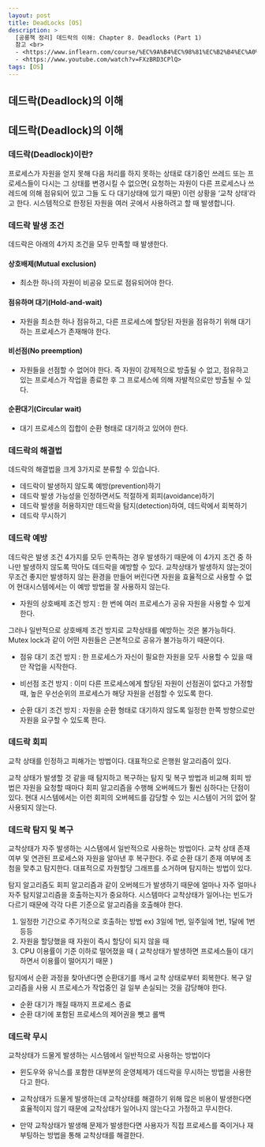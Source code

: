 ```yaml
---
layout: post
title: DeadLocks [OS]
description: >
  [공룡책 정리] 데드락의 이해: Chapter 8. Deadlocks (Part 1)
  참고 <br>
  - <https://www.inflearn.com/course/%EC%9A%B4%EC%98%81%EC%B2%B4%EC%A0%9C-%EA%B3%B5%EB%A3%A1%EC%B1%85-%EC%A0%84%EA%B3%B5%EA%B0%95%EC%9D%98/lecture/65282?tab=curriculum>
  - <https://www.youtube.com/watch?v=FXzBRD3CPlQ>
tags: [OS]
---
```


## 데드락(Deadlock)의 이해

## 데드락(Deadlock)의 이해

### 데드락(Deadlock)이란?

프로세스가 자원을 얻지 못해 다음 처리를 하지 못하는 상태로 대기중인 쓰레드 또는 프로세스들이 다시는 그 상태를 변경시킬 수 없으면( 요청하는 자원이 다른 프로세스나 쓰레드에 의해 점유되어 있고 그들 도 다 대기상태에 있기 때문) 이런 상황을 ‘교착 상태’라고 한다. 시스템적으로 한정된 자원을 여러 곳에서 사용하려고 할 때 발생합니다.

### 데드락 발생 조건

데드락은 아래의 4가지 조건을 모두 만족할 때 발생한다.

#### 상호배제(Mutual exclusion)

- 최소한 하나의 자원이 비공유 모드로 점유되어야 한다.

#### 점유하며 대기(Hold-and-wait)

- 자원을 최소한 하나 점유하고, 다른 프로세스에 할당된 자원을 점유하기 위해 대기하는 프로세스가 존재해야 한다.

#### 비선점(No preemption)

- 자원들을 선점할 수 없어야 한다. 즉 자원이 강제적으로 방출될 수 없고, 점유하고 있는 프로세스가 작업을 종료한 후 그 프로세스에 의해 자발적으로만 방출될 수 있다.

#### 순환대기(Circular wait)

- 대기 프로세스의 집합이 순환 형태로 대기하고 있어야 한다.

### 데드락의 해결법

데드락의 해결법을 크게 3가지로 분류할 수 있습니다.

- 데드락이 발생하지 않도록 예방(prevention)하기
- 데드락 발생 가능성을 인정하면서도 적절하게 회피(avoidance)하기
- 데드락 발생을 허용하지만 데드락을 탐지(detection)하여, 데드락에서 회복하기
- 데드락 무시하기

### 데드락 예방

데드락은 발생 조건 4가지를 모두 만족하는 경우 발생하기 때문에 이 4가지 조건 중 하나만 발생하지 않도록 막아도 데드락을 예방할 수 있다.
교착상태가 발생하지 않는것이 무조건 좋지만 발생하지 않는 환경을 만들어 버린다면 자원을 효율적으로 사용할 수 없어 현대시스템에서는 이 예방 방법을 잘 사용하지 않는다.

- 자원의 상호배제 조건 방지 : 한 번에 여러 프로세스가 공유 자원을 사용할 수 있게 한다.

그러나 일반적으로 상호배제 조건 방지로 교착상태를 예방하는 것은 불가능하다. Mutex lock과 같이 어떤 자원들은 근본적으로 공유가 불가능하기 때문이다.

- 점유 대기 조건 방지 : 한 프로세스가 자신이 필요한 자원을 모두 사용할 수 있을 때만 작업을 시작한다.

- 비선점 조건 방지 : 이미 다른 프로세스에게 할당된 자원이 선점권이 없다고 가정할 때, 높은 우선순위의 프로세스가 해당 자원을 선점할 수 있도록 한다.

- 순환 대기 조건 방지 : 자원을 순환 형태로 대기하지 않도록 일정한 한쪽 방향으로만 자원을 요구할 수 있도록 한다.

### 데드락 회피

교착 상태를 인정하고 피해가는 방법이다. 대표적으로 은행원 알고리즘이 있다.

교착 상태가 발생할 것 같을 때 탐지하고 복구하는 탐지 및 복구 방법과 비교해 회피 방법은 자원을 요청할 때마다 회피 알고리즘을 수행해 오버헤드가 훨씬 심하다는 단점이 있다. 현대 시스템에서는 이런 회피의 오버헤드를 감당할 수 있는 시스템이 거의 없어 잘 사용되지 않는다.

### 데드락 탐지 및 복구

교착상태가 자주 발생하는 시스템에서 일반적으로 사용하는 방법이다. 교착 상태 존재 여부 및 연관된 프로세스와 자원을 알아낸 후 복구한다. 주로 순환 대기 존재 여부에 초첨을 맞추고 탐지한다. 대표적으로 자원할당 그래프를 소거하며 탐지하는 방법이 있다.

탐지 알고리즘도 회피 알고리즘과 같이 오버헤드가 발생하기 때문에 얼마나 자주 얼마나 자주 탐지알고리즘을 호출하는지가 중요하다. 시스템마다 교착상태가 일어나는 빈도가 다르기 때문에 각각 다른 기준으로 알고리즘을 호출해야 한다.

1. 일정한 기간으로 주기적으로 호출하는 방법 ex) 3일에 1번, 일주일에 1번, 1달에 1번 등등
2. 자원을 할당했을 때 자원이 즉시 할당이 되지 않을 때
3. CPU 이용률이 기준 이하로 떨어졌을 때 ( 교착상태가 발생하면 프로세스들이 대기하면서 이용률이 떨어지기 때문 )

탐지에서 순환 과정을 찾아낸다면 순환대기를 깨서 교착 상태로부터 회복한다. 복구 알고리즘을 사용 시 프로세스가 작업중인 걸 일부 손실되는 것을 감당해야 한다.

- 순환 대기가 깨질 때까지 프로세스 종료
- 순환 대기에 포함된 프로세스의 제어권을 뺏고 롤백

### 데드락 무시

교착상태가 드물게 발생하는 시스템에서 일반적으로 사용하는 방법이다

- 윈도우와 유닉스를 포함한 대부분의 운영체제가 데드락을 무시하는 방법을 사용한다고 한다.

- 교착상태가 드물게 발생하는데 교착상태를 해결하기 위해 많은 비용이 발생한다면 효율적이지 않기 때문에 교착상태가 일어나지 않는다고 가정하고 무시한다.

- 만약 교착상태가 발생해 문제가 발생한다면 사용자가 직접 프로세스를 죽이거나 재부팅하는 방법을 통해 교착상태를 해결한다.
